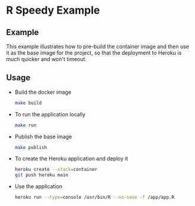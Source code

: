 # R Speedy Example

## Example

This example illustrates how to pre-build the container image and then use it as the base image 
for the project, so that the deployment to Heroku is much quicker and won't timeout.

## Usage

* Build the docker image

  ```bash
  make build
  ```

* To run the application locally

  ```bash
  make run
  ```

* Publish the base image

  ```bash
  make publish
  ```

* To create the Heroku application and deploy it

  ```bash
  heroku create --stack=container
  git push heroku main
  ```

* Use the application

  ```bash
  heroku run --type=console /usr/bin/R --no-save -f /app/app.R
  ```
